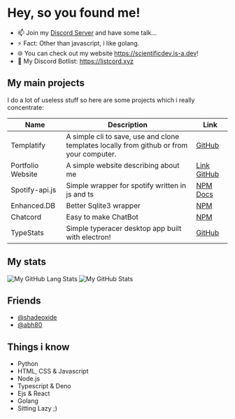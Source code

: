 # Hey, so you found me!

- 📫 Join my [Discord Server](https://discord.gg/FrduEZd) and have some talk...
- ⚡ Fact: Other than javascript, i like golang.
- 🌐 You can check out my website https://scientificdev.is-a.dev!
- 📰 My Discord Botlist: https://listcord.xyz

## My main projects

I do a lot of useless stuff so here are some projects which i really concentrate:

| Name | Description | Link |
|------|------|-----------|
| Templatify | A simple cli to save, use and clone templates locally from github or from your computer. | [GitHub](https://github.com/scientific-dev/templatify) |
| Portfolio Website | A simple website describing about me | [Link](https://scientificdev.is-a.dev) [GitHub](https://github.com/scientific-dev/portfolio) |
| Spotify-api.js | Simple wrapper for spotify written in js and ts | [NPM](https://npmjs.com/package/spotify-api.js) [Docs](https://spotify-api.js.org) |
| Enhanced.DB | Better Sqlite3 wrapper | [NPM](https://www.npmjs.com/package/enhanced.db) |
| Chatcord | Easy to make ChatBot | [NPM](https://www.npmjs.com/package/chatcord) |
| TypeStats | Simple typeracer desktop app built with electron! | [GitHub](https://github.com/scientific-dev/Typestats) |

## My stats

![My GitHub Lang Stats](https://github-readme-stats.vercel.app/api/top-langs/?username=scientific-dev&theme=grevboxt&layout=compact)
![My GitHub Stats](https://github-readme-stats.vercel.app/api?username=scientific-dev&count_private=true&show_icons=true&theme=grevbox)

## Friends
- [@shadeoxide](https://github.com/shadeoxide)
- [@abh80](https://github.com/abh80)

## Things i know

- Python
- HTML, CSS & Javascript
- Node.js
- Typescript & Deno
- Ejs & React
- Golang
- Sitting Lazy ;)
